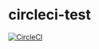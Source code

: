 # circleci-test

[![CircleCI](https://circleci.com/gh/m-cahana/circleci-test.svg?style=svg)](https://circleci.com/gh/m-cahana/circleci-test)
